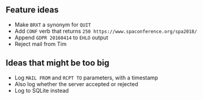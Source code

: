 ## Feature ideas

- Make `BRXT` a synonym for `QUIT`
- Add `CONF` verb that returns `250 https://www.spaconference.org/spa2018/`
- Append `GDPR 20160414` to `EHLO` output
- Reject mail from Tim


## Ideas that might be too big

- Log `MAIL FROM` and `RCPT TO` parameters, with a timestamp
- Also log whether the server accepted or rejected
- Log to SQLite instead

